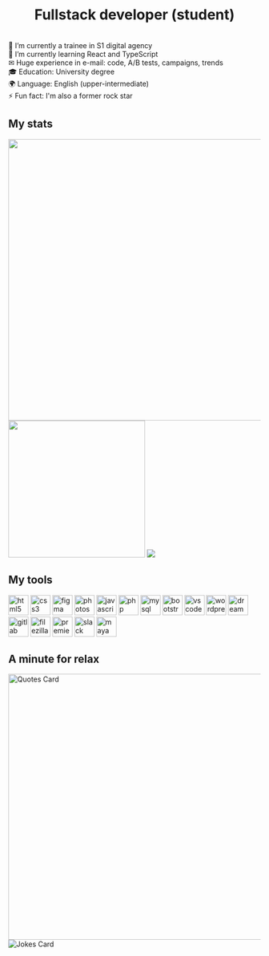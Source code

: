 <h1 align="center">Fullstack developer (student)</h1>
<br> 🔭 I’m currently a trainee in S1 digital agency
<br> 🌱 I’m currently learning React and TypeScript
<br> ✉  Huge experience in e-mail: code, A/B tests, campaigns, trends
<br> 🎓 Education: University degree
<br> 🌍 Language: English (upper-intermediate)
<br> ⚡ Fun fact: I'm also a former rock star

<h2 align="left">My stats</h2>
<div>
        <img src="http://github-profile-summary-cards.vercel.app/api/cards/profile-details?username=git-morozova&theme=github" width="561"/>
        <img src="http://github-profile-summary-cards.vercel.app/api/cards/repos-per-language?username=git-morozova&theme=github"  width="273"/>
        <img src="https://komarev.com/ghpvc/?username=git-morozova"/>
       
</div>
        
<h2 align="left">My tools</h2>
<div>
        <img src="https://cdn.jsdelivr.net/gh/devicons/devicon@latest/icons/html5/html5-original-wordmark.svg" width="auto" height="40"  alt="html5"/>        
        <img src="https://cdn.jsdelivr.net/gh/devicons/devicon@latest/icons/css3/css3-original-wordmark.svg"  width="auto" height="40"  alt="css3"/>
        <img src="https://cdn.jsdelivr.net/gh/devicons/devicon@latest/icons/figma/figma-original.svg"  width="auto" height="40"  alt="figma"/>
        <img src="https://cdn.jsdelivr.net/gh/devicons/devicon@latest/icons/photoshop/photoshop-original.svg"  width="auto" height="40"  alt="photoshop"/>
        <img src="https://cdn.jsdelivr.net/gh/devicons/devicon@latest/icons/javascript/javascript-original.svg"  width="auto" height="40"  alt="javascript"/>
        <img src="https://cdn.jsdelivr.net/gh/devicons/devicon@latest/icons/php/php-original.svg"  width="auto" height="40"  alt="php"/>
        <img src="https://cdn.jsdelivr.net/gh/devicons/devicon@latest/icons/mysql/mysql-original-wordmark.svg"  width="auto" height="40"  alt="mysql"/>
        <img src="https://cdn.jsdelivr.net/gh/devicons/devicon@latest/icons/bootstrap/bootstrap-original-wordmark.svg"  width="auto" height="40"  alt="bootstrap"/>        
        <img src="https://cdn.jsdelivr.net/gh/devicons/devicon@latest/icons/vscode/vscode-original-wordmark.svg"  width="auto" height="40"  alt="vscode"/> 
        <img src="https://cdn.jsdelivr.net/gh/devicons/devicon@latest/icons/wordpress/wordpress-original.svg"  width="auto" height="40"  alt="wordpress"/>
        <img src="https://cdn.jsdelivr.net/gh/devicons/devicon@latest/icons/dreamweaver/dreamweaver-original.svg"  width="auto" height="40"  alt="dreamweaver"/>  
        <img src="https://cdn.jsdelivr.net/gh/devicons/devicon@latest/icons/gitlab/gitlab-original-wordmark.svg"  width="auto" height="40"  alt="gitlab"/>           
        <img src="https://cdn.jsdelivr.net/gh/devicons/devicon@latest/icons/filezilla/filezilla-original.svg"  width="auto" height="40"  alt="filezilla"/>         
        <img src="https://cdn.jsdelivr.net/gh/devicons/devicon@latest/icons/premierepro/premierepro-original.svg"  width="auto" height="40"  alt="premierepro"/>         
        <img src="https://cdn.jsdelivr.net/gh/devicons/devicon@latest/icons/slack/slack-original.svg"  width="auto" height="40"  alt="slack"/>           
        <img src="https://cdn.jsdelivr.net/gh/devicons/devicon@latest/icons/maya/maya-original-wordmark.svg"  width="auto" height="40"  alt="maya"/>   
</div>

<h2 align="left">A minute for relax</h2>  
<div>
        <img src="https://quotes-github-readme.vercel.app/api?type=horizontal" alt="Quotes Card" width="530"/>
        <img src="https://readme-jokes.vercel.app/api?theme=graywhite" alt="Jokes Card" />
</div>
